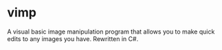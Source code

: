 # vimp
A visual basic image manipulation program that allows you to make quick edits to any images you have. Rewritten in C#.
